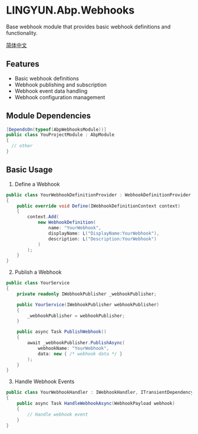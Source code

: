 # LINGYUN.Abp.Webhooks

Base webhook module that provides basic webhook definitions and functionality.

[简体中文](README.md)

## Features

* Basic webhook definitions
* Webhook publishing and subscription
* Webhook event data handling
* Webhook configuration management

## Module Dependencies

```csharp
[DependsOn(typeof(AbpWebhooksModule))]
public class YouProjectModule : AbpModule
{
  // other
}
```

## Basic Usage

1. Define a Webhook
```csharp
public class YourWebhookDefinitionProvider : WebhookDefinitionProvider
{
    public override void Define(IWebhookDefinitionContext context)
    {
        context.Add(
            new WebhookDefinition(
                name: "YourWebhook",
                displayName: L("DisplayName:YourWebhook"),
                description: L("Description:YourWebhook")
            )
        );
    }
}
```

2. Publish a Webhook
```csharp
public class YourService
{
    private readonly IWebhookPublisher _webhookPublisher;

    public YourService(IWebhookPublisher webhookPublisher)
    {
        _webhookPublisher = webhookPublisher;
    }

    public async Task PublishWebhook()
    {
        await _webhookPublisher.PublishAsync(
            webhookName: "YourWebhook",
            data: new { /* webhook data */ }
        );
    }
}
```

3. Handle Webhook Events
```csharp
public class YourWebhookHandler : IWebhookHandler, ITransientDependency
{
    public async Task HandleWebhookAsync(WebhookPayload webhook)
    {
        // Handle webhook event
    }
}
```
